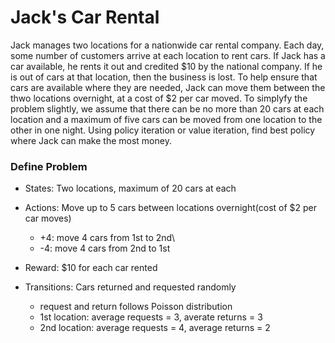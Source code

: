# Jack's Car Rental

Jack manages two locations for a nationwide car rental company. Each day, some number of customers arrive at each location to rent cars. If Jack has a car available, he rents it out and credited $10 by the national company. If he is out of cars at that location, then the business is lost. To help ensure that cars are available where they are needed, Jack can move them between the thwo locations overnight, at a cost of $2 per car moved.  To simplyfy the problem slightly, we assume that there can be no more than 20 cars at each location and a maximum of five cars can be moved from one location to the other in one night. Using policy iteration or value iteration, find best policy where Jack can make the most money.

### Define Problem
- States: Two locations, maximum of 20 cars at each

- Actions: Move up to 5 cars between locations overnight(cost of $2 per car moves)
    - +4: move 4 cars from 1st to 2nd\
    - -4: move 4 cars from 2nd to 1st
- Reward: $10 for each car rented
- Transitions: Cars returned and requested randomly
    - request and return follows Poisson distribution
    - 1st location: average requests = 3, averate returns = 3
    - 2nd  location: average requests = 4, average returns = 2

